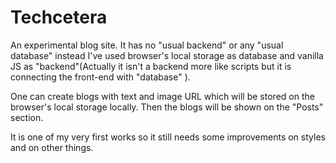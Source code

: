 # Techcetera
An experimental blog site. It has no "usual backend" or any "usual database" instead I've used browser's local storage as database and vanilla JS as "backend"(Actually it isn't a backend more like scripts but it is connecting the front-end with "database" ).

One can create blogs with text and image URL which will be stored on the browser's local storage locally. Then the blogs will be shown on the "Posts" section.

It is one of my very first works so it still needs some improvements on styles and on other things. 
